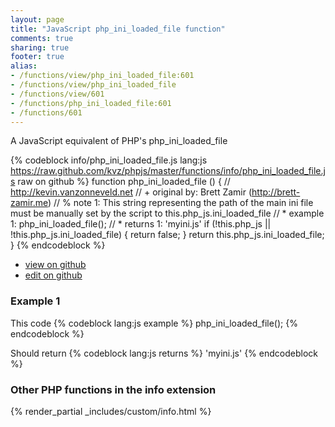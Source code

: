 ```yaml
---
layout: page
title: "JavaScript php_ini_loaded_file function"
comments: true
sharing: true
footer: true
alias:
- /functions/view/php_ini_loaded_file:601
- /functions/view/php_ini_loaded_file
- /functions/view/601
- /functions/php_ini_loaded_file:601
- /functions/601
---
```

<!-- Generated by Rakefile:build -->
A JavaScript equivalent of PHP's php_ini_loaded_file

{% codeblock info/php_ini_loaded_file.js lang:js https://raw.github.com/kvz/phpjs/master/functions/info/php_ini_loaded_file.js raw on github %}
function php_ini_loaded_file () {
  // http://kevin.vanzonneveld.net
  // +   original by: Brett Zamir (http://brett-zamir.me)
  // %        note 1: This string representing the path of the main ini file must be manually set by the script to this.php_js.ini_loaded_file
  // *     example 1: php_ini_loaded_file();
  // *     returns 1: 'myini.js'
  if (!this.php_js || !this.php_js.ini_loaded_file) {
    return false;
  }
  return this.php_js.ini_loaded_file;
}
{% endcodeblock %}

 - [view on github](https://github.com/kvz/phpjs/blob/master/functions/info/php_ini_loaded_file.js)
 - [edit on github](https://github.com/kvz/phpjs/edit/master/functions/info/php_ini_loaded_file.js)

### Example 1
This code
{% codeblock lang:js example %}
php_ini_loaded_file();
{% endcodeblock %}

Should return
{% codeblock lang:js returns %}
'myini.js'
{% endcodeblock %}


### Other PHP functions in the info extension
{% render_partial _includes/custom/info.html %}
